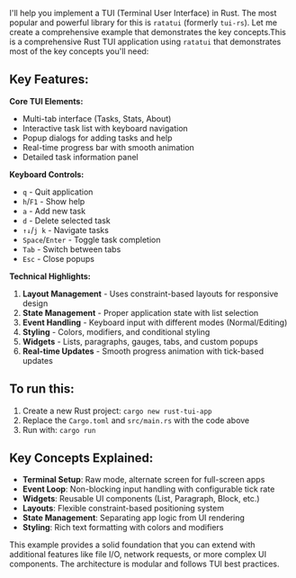 I'll help you implement a TUI (Terminal User Interface) in Rust. The most popular and powerful library for this is `ratatui` (formerly `tui-rs`). Let me create a comprehensive example that demonstrates the key concepts.This is a comprehensive Rust TUI application using `ratatui` that demonstrates most of the key concepts you'll need:

## Key Features:

**Core TUI Elements:**
- Multi-tab interface (Tasks, Stats, About)
- Interactive task list with keyboard navigation
- Popup dialogs for adding tasks and help
- Real-time progress bar with smooth animation
- Detailed task information panel

**Keyboard Controls:**
- `q` - Quit application
- `h`/`F1` - Show help
- `a` - Add new task
- `d` - Delete selected task
- `↑↓`/`j k` - Navigate tasks
- `Space`/`Enter` - Toggle task completion
- `Tab` - Switch between tabs
- `Esc` - Close popups

**Technical Highlights:**

1. **Layout Management** - Uses constraint-based layouts for responsive design
2. **State Management** - Proper application state with list selection
3. **Event Handling** - Keyboard input with different modes (Normal/Editing)
4. **Styling** - Colors, modifiers, and conditional styling
5. **Widgets** - Lists, paragraphs, gauges, tabs, and custom popups
6. **Real-time Updates** - Smooth progress animation with tick-based updates

## To run this:

1. Create a new Rust project: `cargo new rust-tui-app`
2. Replace the `Cargo.toml` and `src/main.rs` with the code above
3. Run with: `cargo run`

## Key Concepts Explained:

- **Terminal Setup**: Raw mode, alternate screen for full-screen apps
- **Event Loop**: Non-blocking input handling with configurable tick rate
- **Widgets**: Reusable UI components (List, Paragraph, Block, etc.)
- **Layouts**: Flexible constraint-based positioning system
- **State Management**: Separating app logic from UI rendering
- **Styling**: Rich text formatting with colors and modifiers

This example provides a solid foundation that you can extend with additional features like file I/O, network requests, or more complex UI components. The architecture is modular and follows TUI best practices.